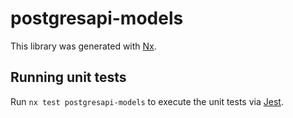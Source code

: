 # postgresapi-models

This library was generated with [Nx](https://nx.dev).

## Running unit tests

Run `nx test postgresapi-models` to execute the unit tests via [Jest](https://jestjs.io).
